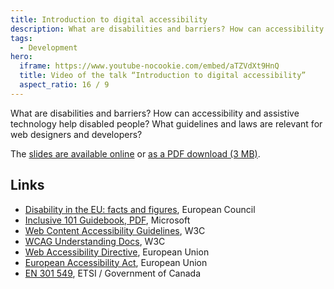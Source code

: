 ```yaml
---
title: Introduction to digital accessibility
description: What are disabilities and barriers? How can accessibility and assistive technology help disabled people? What guidelines and laws are relevant for web designers and developers?
tags:
  - Development
hero:
  iframe: https://www.youtube-nocookie.com/embed/aTZVdXt9HnQ
  title: Video of the talk “Introduction to digital accessibility”
  aspect_ratio: 16 / 9
---
```


What are disabilities and barriers? How can accessibility and assistive technology help disabled people? What guidelines and laws are relevant for web designers and developers?

The [slides are available online](https://pitch.com/v/introduction-to-digital-accessibility-hsve5g) or [as a PDF download (3 MB)](/files/introduction-digital-accessibility.pdf).

## Links

- [Disability in the EU: facts and figures](https://www.consilium.europa.eu/en/infographics/disability-eu-facts-figures/), European Council
- [Inclusive 101 Guidebook, PDF](https://inclusive.microsoft.design/tools-and-activities/inclusive101guidebook.pdf#page=22), Microsoft
- [Web Content Accessibility Guidelines](https://www.w3.org/TR/WCAG22/), W3C
- [WCAG Understanding Docs](https://www.w3.org/WAI/WCAG22/Understanding/), W3C
- [Web Accessibility Directive](https://eur-lex.europa.eu/eli/dir/2016/2102/), European Union
- [European Accessibility Act](https://eur-lex.europa.eu/eli/dir/2019/882/), European Union
- [EN 301 549](https://accessible.canada.ca/en-301-549-accessibility-requirements-ict-products-and-services-1), ETSI / Government of Canada
